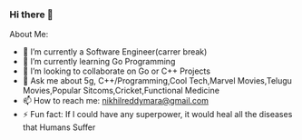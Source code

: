 ### Hi there 👋

About Me:

- 🔭 I’m currently a Software Engineer(carrer break)
- 🌱 I’m currently learning Go Programming
- 👯 I’m looking to collaborate on Go or C++ Projects 
- 💬 Ask me about 5g, C++/Programming,Cool Tech,Marvel Movies,Telugu Movies,Popular Sitcoms,Cricket,Functional Medicine
- 📫 How to reach me: nikhilreddymara@gmail.com
- ⚡ Fun fact: If I could have any superpower, it would heal all the diseases that Humans Suffer

